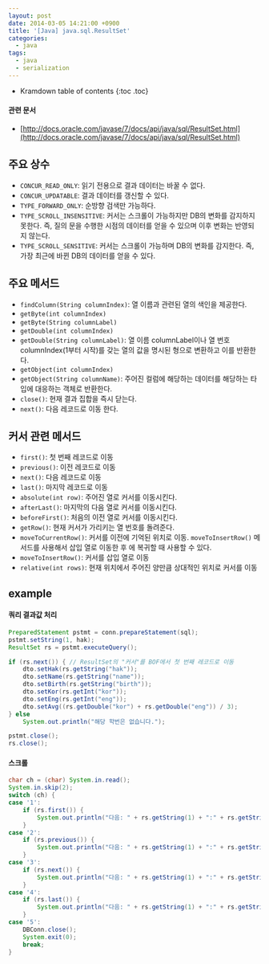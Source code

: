 ```yaml
---
layout: post
date: 2014-03-05 14:21:00 +0900
title: '[Java] java.sql.ResultSet'
categories:
  - java
tags:
  - java
  - serialization
---
```


* Kramdown table of contents
{:toc .toc}

#### 관련 문서

- [http://docs.oracle.com/javase/7/docs/api/java/sql/ResultSet.html](http://docs.oracle.com/javase/7/docs/api/java/sql/ResultSet.html)

## 주요 상수

- `CONCUR_READ_ONLY`: 읽기 전용으로 결과 데이터는 바꿀 수 없다.
- `CONCUR_UPDATABLE`: 결과 데이터를 갱신할 수 있다.
- `TYPE_FORWARD_ONLY`: 순방향 검색만 가능하다.
- `TYPE_SCROLL_INSENSITIVE`: 커서는 스크롤이 가능하지만 DB의 변화를 감지하지 못한다. 즉, 질의 문을 수행한 시점의 데이터를 얻을 수 있으며 이후 변화는 반영되지 않는다.
- `TYPE_SCROLL_SENSITIVE`: 커서는 스크롤이 가능하며 DB의 변화를 감지한다. 즉, 가장 최근에 바뀐 DB의 데이터를 얻을 수 있다.

## 주요 메서드

- `findColumn(String columnIndex)`: 열 이름과 관련된 열의 색인을 제공한다.
- `getByte(int columnIndex)`
- `getByte(String columnLabel)`
- `getDouble(int columnIndex)`
- `getDouble(String columnLabel)`: 열 이름 columnLabel이나 열 번호 columnIndex(1부터 시작)를 갖는 열의 값을 명시된 형으로 변환하고 이를 반환한다.
- `getObject(int columnIndex)`
- `getObject(String columnName)`: 주어진 컬럼에 해당하는 데이터를 해당하는 타입에 대응하는 객체로 반환한다.
- `close()`: 현재 결과 집합을 즉시 닫는다.
- `next()`: 다음 레코드로 이동 한다.

## 커서 관련 메서드

- `first()`: 첫 번째 레코드로 이동
- `previous()`: 이전 레코드로 이동
- `next()`: 다음 레코드로 이동
- `last()`: 마지막 레코드로 이동
- `absolute(int row)`: 주어진 열로 커서를 이동시킨다.
- `afterLast()`: 마지막의 다음 열로 커서를 이동시킨다.
- `beforeFirst()`: 처음의 이전 열로 커서를 이동시킨다.
- `getRow()`: 현재 커서가 가리키는 열 번호를 돌려준다.
- `moveToCurrentRow()`: 커서를 이전에 기억된 위치로 이동. `moveToInsertRow()` 메서드를 사용해서 삽입 열로 이동한 후
에 복귀할 때 사용할 수 있다.
- `moveToInsertRow()`: 커서를 삽입 열로 이동
- `relative(int rows)`: 현재 위치에서 주어진 양만큼 상대적인 위치로 커서를 이동

## example

#### 쿼리 결과값 처리

```java
PreparedStatement pstmt = conn.prepareStatement(sql);
pstmt.setString(1, hak);
ResultSet rs = pstmt.executeQuery();

if (rs.next()) { // ResultSet의 "커서"를 BOF에서 첫 번째 레코드로 이동
    dto.setHak(rs.getString("hak"));
    dto.setName(rs.getString("name"));
    dto.setBirth(rs.getString("birth"));
    dto.setKor(rs.getInt("kor"));
    dto.setEng(rs.getInt("eng"));
    dto.setAvg((rs.getDouble("kor") + rs.getDouble("eng")) / 3);
} else
    System.out.println("해당 학번은 없습니다.");

pstmt.close();
rs.close();
```

#### 스크롤

```java
char ch = (char) System.in.read();
System.in.skip(2);
switch (ch) {
case '1':
    if (rs.first()) {
        System.out.println("다음: " + rs.getString(1) + ":" + rs.getString(2));
    }
case '2':
    if (rs.previous()) {
        System.out.println("다음: " + rs.getString(1) + ":" + rs.getString(2));
    }
case '3':
    if (rs.next()) {
        System.out.println("다음: " + rs.getString(1) + ":" + rs.getString(2));
    }
case '4':
    if (rs.last()) {
        System.out.println("다음: " + rs.getString(1) + ":" + rs.getString(2));
    }
case '5':
    DBConn.close();
    System.exit(0);
    break;
}
```
